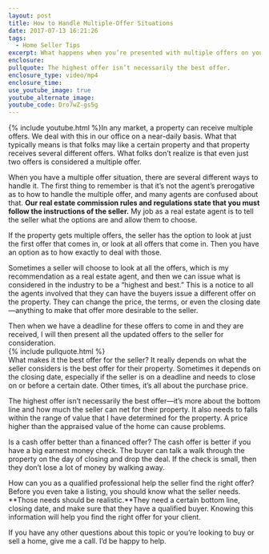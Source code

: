 ```yaml
---
layout: post
title: How to Handle Multiple-Offer Situations
date: 2017-07-13 16:21:26
tags:
  - Home Seller Tips
excerpt: What happens when you’re presented with multiple offers on your home? Today I want to walk you through the process.
enclosure:
pullquote: The highest offer isn’t necessarily the best offer.
enclosure_type: video/mp4
enclosure_time:
use_youtube_image: true
youtube_alternate_image:
youtube_code: Dro7wZ-gs5g
---
```



{% include youtube.html %}In any market, a property can receive multiple offers. We deal with this in our office on a near-daily basis. What that typically means is that folks may like a certain property and that property receives several different offers. What folks don’t realize is that even just two offers is considered a multiple offer.

When you have a multiple offer situation, there are several different ways to handle it. The first thing to remember is that it’s not the agent’s prerogative as to how to handle the multiple offer, and many agents are confused about that. **Our real estate commission rules and regulations state that you must follow the instructions of the seller.** My job as a real estate agent is to tell the seller what the options are and allow them to choose.

If the property gets multiple offers, the seller has the option to look at just the first offer that comes in, or look at all offers that come in. Then you have an option as to how exactly to deal with those.

Sometimes a seller will choose to look at all the offers, which is my recommendation as a real estate agent, and then we can issue what is considered in the industry to be a “highest and best.” This is a notice to all the agents involved that they can have the buyers issue a different offer on the property. They can change the price, the terms, or even the closing date—anything to make that offer more desirable to the seller.

Then when we have a deadline for these offers to come in and they are received, I will then present all the updated offers to the seller for consideration.
<br>{% include pullquote.html %}
<br>What makes it the best offer for the seller? It really depends on what the seller considers is the best offer for their property. Sometimes it depends on the closing date, especially if the seller is on a deadline and needs to close on or before a certain date. Other times, it’s all about the purchase price.

The highest offer isn’t necessarily the best offer—it’s more about the bottom line and how much the seller can net for their property. It also needs to falls within the range of value that I have determined for the property. A price higher than the appraised value of the home can cause problems.

Is a cash offer better than a financed offer? The cash offer is better if you have a big earnest money check. The buyer can talk a walk through the property on the day of closing and drop the deal. If the check is small, then they don’t lose a lot of money by walking away.

How can you as a qualified professional help the seller find the right offer? Before you even take a listing, you should know what the seller needs. **Those needs should be realistic.**They need a certain bottom line, closing date, and make sure that they have a qualified buyer. Knowing this information will help you find the right offer for your client.

If you have any other questions about this topic or you’re looking to buy or sell a home, give me a call. I’d be happy to help.
<br>